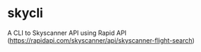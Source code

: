 # skycli
A CLI to Skyscanner API using Rapid API (https://rapidapi.com/skyscanner/api/skyscanner-flight-search)
